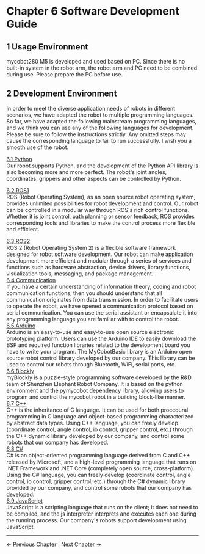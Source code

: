 # Chapter 6 Software Development Guide

## 1 Usage Environment

mycobot280 M5 is developed and used based on PC. Since there is no built-in system in the robot arm, the robot arm and PC need to be combined during use. Please prepare the PC before use.

## 2 Development Environment

In order to meet the diverse application needs of robots in different scenarios, we have adapted the robot to multiple programming languages. So far, we have adapted the following mainstream programming languages, and we think you can use any of the following languages ​​for development. Please be sure to follow the instructions strictly. Any omitted steps may cause the corresponding language to fail to run successfully. I wish you a smooth use of the robot.<br>

[6.1 Python](python/README.md)<br>
Our robot supports Python, and the development of the Python API library is also becoming more and more perfect. The robot's joint angles, coordinates, grippers and other aspects can be controlled by Python. <br>

[6.2 ROS1](ROS/12.1-ROS1/12.1.1-Introduction.md)<br>
ROS (Robot Operating System), as an open source robot operating system, provides unlimited possibilities for robot development and control. Our robot can be controlled in a modular way through ROS's rich control functions. Whether it is joint control, path planning or sensor feedback, ROS provides corresponding tools and libraries to make the control process more flexible and efficient. </br>

[6.3 ROS2](ROS/12.2-ROS2/12.2.3-ROS2Introduction.md)<br>
ROS 2 (Robot Operating System 2) is a flexible software framework designed for robot software development. Our robot can make application development more efficient and modular through a series of services and functions such as hardware abstraction, device drivers, library functions, visualization tools, messaging, and package management. </br>
[6.4 Communication](CommunicationProtocolPackage/18-communication.md)<br>
If you have a certain understanding of information theory, coding and robot communication functions, then you should understand that all communication originates from data transmission. In order to facilitate users to operate the robot, we have opened a communication protocol based on serial communication. You can use the serial assistant or encapsulate it into any programming language you are familiar with to control the robot.<br>
[6.5 Arduino](Arduino/README.md)<br>
Arduino is an easy-to-use and easy-to-use open source electronic prototyping platform. Users can use the Arduino IDE to easily download the BSP and required function libraries related to the development board you have to write your program. The MyCobotBasic library is an Arduino open source robot control library developed by our company. This library can be used to control our robots through Bluetooth, WiFi, serial ports, etc.<br>
[6.6 Blockly](myBlocklyAndUlFlow/README.md)<br>
myBlockly is a puzzle-style programming software developed by the R&D team of Shenzhen Elephant Robot Company. It is based on the python environment and the pymycobot dependency library, allowing users to program and control the mycobot robot in a building block-like manner.<br>
[6.7 C++](Cplus/README.md)<br>
C++ is the inheritance of C language. It can be used for both procedural programming in C language and object-based programming characterized by abstract data types. Using C++ language, you can freely develop (coordinate control, angle control, io control, gripper control, etc.) through the C++ dynamic library developed by our company, and control some robots that our company has developed.<br>
[6.8 C#](Csharp/README.md)<br>
C# is an object-oriented programming language derived from C and C++ released by Microsoft, and a high-level programming language that runs on .NET Framework and .NET Core (completely open source, cross-platform). Using the C# language, you can freely develop (coordinate control, angle control, io control, gripper control, etc.) through the C# dynamic library provided by our company, and control some robots that our company has developed.<br>
[6.9 JavaScript]( JavaScript/README.md)<br>
JavaScript is a scripting language that runs on the client; it does not need to be compiled, and the js interpreter interprets and executes each one during the running process. Our company's robots support development using JavaScript.

---

[← Previous Chapter](../5.BasicFunction/README.md) | [Next Chapter →](../7.SuccessfulCase/7-SuccessfulCases.md)